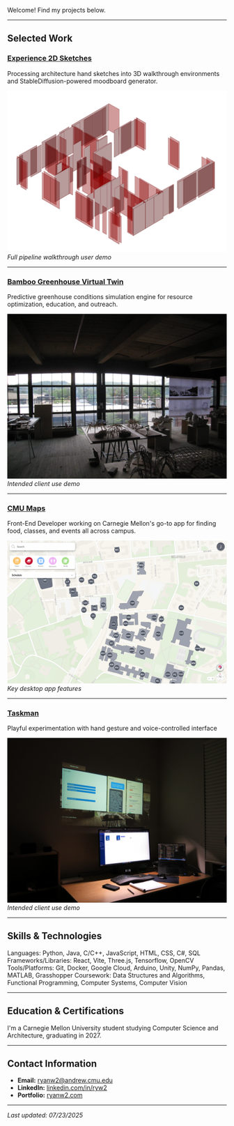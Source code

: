 Welcome! Find my projects below.

---

## Selected Work

### [Experience 2D Sketches](https://github.com/ryanw-2/w2)
Processing architecture hand sketches into 3D walkthrough environments and StableDiffusion-powered moodboard generator.

![Animation Placeholder](w2-placeholder.png)
*Full pipeline walkthrough user demo*

---

### [Bamboo Greenhouse Virtual Twin](https://github.com/ryanw-2/sankofa_twin)
Predictive greenhouse conditions simulation engine for resource optimization, education, and outreach.

![Animation Placeholder](sankofa-placeholder.JPG)
*Intended client use demo*

---

### [CMU Maps](https://github.com/ScottyLabs/cmumaps)
Front-End Developer working on Carnegie Mellon's go-to app for finding food, classes, and events all across campus.

![Animation Placeholder](cmumaps-demo.gif)
*Key desktop app features*

---

### [Taskman](https://github.com/ryanw-2/taskman)
Playful experimentation with hand gesture and voice-controlled interface

![Animation Placeholder](taskman-hero.JPG)
*Intended client use demo*

---

## Skills & Technologies

Languages: Python, Java, C/C++, JavaScript, HTML, CSS, C#, SQL
Frameworks/Libraries: React, Vite, Three.js, Tensorflow, OpenCV
Tools/Platforms: Git, Docker, Google Cloud, Arduino, Unity, NumPy, Pandas, MATLAB, Grasshopper
Coursework: Data Structures and Algorithms, Functional Programming, Computer Systems, Computer Vision

---

## Education & Certifications

I'm a Carnegie Mellon University student studying Computer Science and Architecture, graduating in 2027.

---

## Contact Information

- **Email:** [ryanw2@andrew.cmu.edu](mailto:ryanw2@andrew.cmu.edu)
- **LinkedIn:** [linkedin.com/in/ryw2](https://linkedin.com/in/ryw2)
- **Portfolio:** [ryanw2.com](https://ryanw2.com)

---

*Last updated: 07/23/2025*
